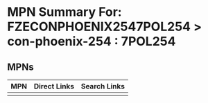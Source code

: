 



# MPN Summary For: FZECONPHOENIX2547POL254 > con-phoenix-254 : 7POL254

## MPNs
  

|MPN|Direct Links|Search Links|
| :--- | :--- | :--- |
||||
